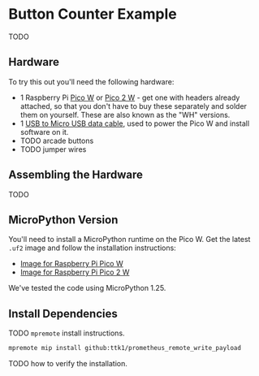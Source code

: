 # Button Counter Example

TODO

## Hardware

To try this out you'll need the following hardware:

* 1 Raspberry Pi [Pico W](https://shop.pimoroni.com/products/raspberry-pi-pico-w?variant=40059369652307) or [Pico 2 W](https://shop.pimoroni.com/products/raspberry-pi-pico-2-w?variant=54852253024635) - get one with headers already attached, so that you don't have to buy these separately and solder them on yourself. These are also known as the "WH" versions.
* 1 [USB to Micro USB data cable](https://shop.pimoroni.com/products/usb-a-to-microb-cable-black?variant=31241639562), used to power the Pico W and install software on it.
* TODO arcade buttons
* TODO jumper wires

## Assembling the Hardware

TODO

## MicroPython Version

You'll need to install a MicroPython runtime on the Pico W.  Get the latest `.uf2` image and follow the installation instructions:

* [Image for Raspberry Pi Pico W](https://micropython.org/download/RPI_PICO_W/)
* [Image for Raspberry Pi Pico 2 W](https://micropython.org/download/RPI_PICO2_W/)

We've tested the code using MicroPython 1.25.

## Install Dependencies

TODO `mpremote` install instructions.

```bash
mpremote mip install github:ttk1/prometheus_remote_write_payload
```

TODO how to verify the installation.